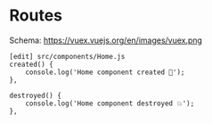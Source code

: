 # Routes

Schema: https://vuex.vuejs.org/en/images/vuex.png

```shell
[edit] src/components/Home.js
created() {
    console.log('Home component created 🎊');
},

destroyed() {
    console.log('Home component destroyed 💥');
},
```
